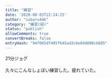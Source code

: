 ```yaml
---
title: "練習"
date: '2020-08-03T22:24:25'
author: "subaru44k"
category: "練習(弱)"
status: "publish"
allowComments: true
convertBreaks: false
entryHash: "94f065df495f645ad2c6e04d008cb685"
---
```

21分ジョグ<br>
<br>
久々にこんなしょぼい練習した。疲れていた。
